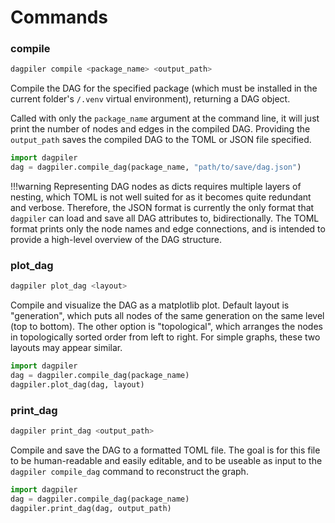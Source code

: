 # Commands

### compile
```bash
dagpiler compile <package_name> <output_path>
```
Compile the DAG for the specified package (which must be installed in the current folder's `/.venv` virtual environment), returning a DAG object. 

Called with only the `package_name` argument at the command line, it will just print the number of nodes and edges in the compiled DAG. Providing the `output_path` saves the compiled DAG to the TOML or JSON file specified.
```python
import dagpiler
dag = dagpiler.compile_dag(package_name, "path/to/save/dag.json")
```
!!!warning
    Representing DAG nodes as dicts requires multiple layers of nesting, which TOML is not well suited for as it becomes quite redundant and verbose. Therefore, the JSON format is currently the only format that `dagpiler` can load and save all DAG attributes to, bidirectionally. The TOML format prints only the node names and edge connections, and is intended to provide a high-level overview of the DAG structure.
### plot_dag
```bash
dagpiler plot_dag <layout>
```
Compile and visualize the DAG as a matplotlib plot. Default layout is "generation", which puts all nodes of the same generation on the same level (top to bottom). The other option is "topological", which arranges the nodes in topologically sorted order from left to right. For simple graphs, these two layouts may appear similar.
```python
import dagpiler
dag = dagpiler.compile_dag(package_name)
dagpiler.plot_dag(dag, layout)
```

### print_dag
```bash
dagpiler print_dag <output_path>
```
Compile and save the DAG to a formatted TOML file. The goal is for this file to be human-readable and easily editable, and to be useable as input to the `dagpiler compile_dag` command to reconstruct the graph.
```python
import dagpiler
dag = dagpiler.compile_dag(package_name)
dagpiler.print_dag(dag, output_path)
```